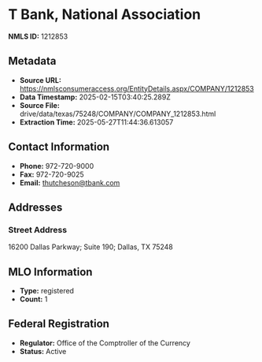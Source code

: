 # T Bank, National Association

**NMLS ID:** 1212853

## Metadata
- **Source URL:** https://nmlsconsumeraccess.org/EntityDetails.aspx/COMPANY/1212853
- **Data Timestamp:** 2025-02-15T03:40:25.289Z
- **Source File:** drive/data/texas/75248/COMPANY/COMPANY_1212853.html
- **Extraction Time:** 2025-05-27T11:44:36.613057

## Contact Information
- **Phone:** 972-720-9000
- **Fax:** 972-720-9025
- **Email:** thutcheson@tbank.com

## Addresses
### Street Address
16200 Dallas Parkway; Suite 190; Dallas, TX 75248

## MLO Information
- **Type:** registered
- **Count:** 1

## Federal Registration
- **Regulator:** Office of the Comptroller of the Currency
- **Status:** Active
